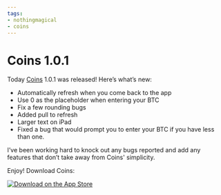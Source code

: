 ```yaml
---
tags:
- nothingmagical
- coins
---
```


# Coins 1.0.1

Today [Coins](http://getcoinsapp.com) 1.0.1 was released! Here’s what’s new:

* Automatically refresh when you come back to the app
* Use 0 as the placeholder when entering your BTC
* Fix a few rounding bugs
* Added pull to refresh
* Larger text on iPad
* Fixed a bug that would prompt you to enter your BTC if you have less than one.

I’ve been working hard to knock out any bugs reported and add any features that don’t take away from Coins' simplicity.

Enjoy! Download Coins:

[![Download on the App Store](app-store.svg)](https://itunes.apple.com/app/id787299853?mt=8&uo=4&at=1l3vmtU)
